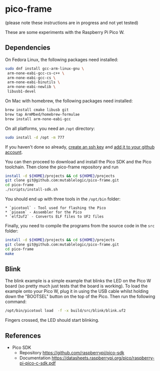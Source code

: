 # pico-frame

(please note these instructions are in progress and not yet tested)

These are some experiments with the Raspberry Pi Pico W.

## Dependencies

On Fedora Linux, the following packages need installed:

```bash
sudo dnf install gcc-arm-linux-gnu \
 arm-none-eabi-gcc-cs-c++ \
 arm-none-eabi-gcc-cs \
 arm-none-eabi-binutils \
 arm-none-eabi-newlib \
 libusb1-devel
```

On Mac with homebrew, the following packages need installed:

```bash
brew install cmake libusb git
brew tap ArmMbed/homebrew-formulae
brew install arm-none-eabi-gcc
```

On all platforms, you need an `/opt` directory:

```bash
sudo install -d /opt -m 777
```

If you haven't done so already, [create an ssh key](https://www.digitalocean.com/community/tutorials/how-to-create-ssh-keys-with-openssh-on-macos-or-linux) and [add it to your 
github account](https://docs.github.com/en/authentication/connecting-to-github-with-ssh/adding-a-new-ssh-key-to-your-github-account).

You can then proceed to download and install the Pico SDK
and the Pico toolchain. Then clone the pico-frame repository and run

```bash
install -d ${HOME}/projects && cd ${HOME}/projects
git clone git@github.com:mutablelogic/pico-frame.git
cd pico-frame
./scripts/install-sdk.sh
```

You should end up with three tools in the `/opt/bin` folder:
  
    * `picotool` - Tool used for flashing the Pico
    * `pioasm` - Assembler for the Pico
    * `elf2uf2` - Converts ELF files to UF2 files

Finally, you need to compile the programs from the source code in the `src` folder:

```bash
install -d ${HOME}/projects && cd ${HOME}/projects
git clone git@github.com:mutablelogic/pico-frame.git
cd pico-frame
make
```

## Blink

The blink example is a simple example that blinks the LED on the Pico W board (so pretty much just tests that the board is working).
To load the example onto your Pico W, plug it in using the USB cable whilst holding down the "BOOTSEL" button on the top of the
Pico. Then run the following command:

```bash
/opt/bin/picotool load  -f -x build/src/blink/blink.uf2
```

Fingers crossed, the LED should start blinking.

## References

  * Pico SDK
    * Repository https://github.com/raspberrypi/pico-sdk
    * Documentation https://datasheets.raspberrypi.org/pico/raspberry-pi-pico-c-sdk.pdf


